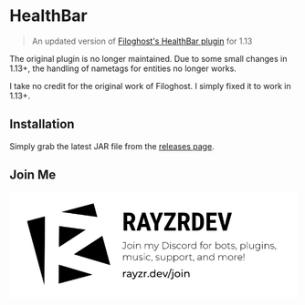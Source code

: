 # HealthBar

> An updated version of [Filoghost's HealthBar plugin](https://github.com/Filoghost/HealthBar) for 1.13

The original plugin is no longer maintained. Due to some small changes in 1.13+, the handling of nametags for entities no longer works.

I take no credit for the original work of Filoghost. I simply fixed it to work in 1.13+.

## Installation

Simply grab the latest JAR file from the [releases page](https://github.com/Rayzr522/HeatlhBar/releases).

## Join Me
[![Discord Badge](https://github.com/Rayzr522/ProjectResources/raw/master/RayzrDev/badge-small.png)](https://discord.io/rayzrdevofficial)
